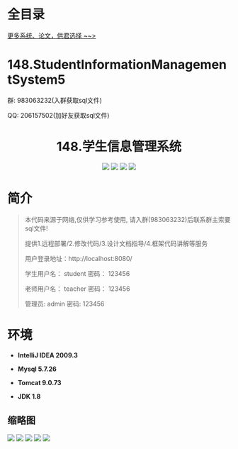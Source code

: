 # 全目录

[更多系统、论文，供君选择 ~~>](https://www.yuque.com/wisebit/blog)

# 148.StudentInformationManagementSystem5

<p>群: 983063232(入群获取sql文件)</p>
<p>QQ: 206157502(加好友获取sql文件)</p>

<p><h1 align="center">148.学生信息管理系统</h1></p>


<p align="center">
	<img src="https://img.shields.io/badge/jdk-1.8-orange.svg"/>
    <img src="https://img.shields.io/badge/springboot-5.x-lightgrey.svg"/>
    <img src="https://img.shields.io/badge/mysql-3.x-blue.svg"/>
    <img src="https://img.shields.io/badge/html-5.x-yellow.svg"/>
</p>

# 简介

> 本代码来源于网络,仅供学习参考使用, 请入群(983063232)后联系群主索要sql文件!
>
> 提供1.远程部署/2.修改代码/3.设计文档指导/4.框架代码讲解等服务
>
> 用户登录地址：http://localhost:8080/
>
> 学生用户名： student   密码： 123456
>
> 老师用户名： teacher   密码： 123456
>
> 管理员: admin       密码: 123456



# 环境

- <b>IntelliJ IDEA 2009.3</b>

- <b>Mysql 5.7.26</b>

- <b>Tomcat 9.0.73</b>

- <b>JDK 1.8</b>




## 缩略图


![](https://bitwise.oss-cn-heyuan.aliyuncs.com/2024/9/10/e6f9d9ed-4322-42b1-8917-cc37566537f3.png)
![](https://bitwise.oss-cn-heyuan.aliyuncs.com/2024/9/10/5d95f551-8893-4273-94bd-b37b864d4be2.png)
![](https://bitwise.oss-cn-heyuan.aliyuncs.com/2024/9/10/b8f0e187-c872-45e1-9696-23e1e8ee260a.png)
![](https://bitwise.oss-cn-heyuan.aliyuncs.com/2024/9/10/bc014079-9979-4dd3-9566-da9fbd19d4aa.png)
![](https://bitwise.oss-cn-heyuan.aliyuncs.com/2024/9/10/c4be12d1-d9af-4400-8174-ccb957d74452.png)


